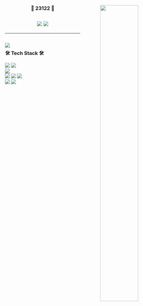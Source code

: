 <div align="center">
  
  <img align="right" width="50%" src="https://github-readme-stats.vercel.app/api?username=23122&show_icons=true&theme=dracula&hide="/>
 
  ### 🐣 23122 🐥 
 
 <a href="https://github.com/23122"><img src="https://hits.seeyoufarm.com/api/count/incr/badge.svg?url=https%3A%2F%2Fgithub.com%2F23122&count_bg=%23000000&title_bg=%23000000&icon=github.svg&icon_color=%23E7E7E7&title=GitHub&edge_flat=false)"/></a> <a href="https://solved.ac/biboxkl"><img src="http://mazassumnida.wtf/api/mini/generate_badge?boj=biboxkl"/></a>
 ---
  
</div>
  
 ---
 
 <br>
 
 <img align="left" src="https://github-readme-stats.vercel.app/api/top-langs/?username=23122&theme=dracula&exclude_repo=Computer-Science-Engineering&layout=compact&langs_count=10"/>

<div align="left">

### 🛠 Tech Stack 🛠
<img src="https://img.shields.io/badge/Java-007396?style=flat-square&logo=java&logoColor=white"/>
<img src="https://img.shields.io/badge/SpringBoot-6DB33F?style=flat-square&logo=Spring&logoColor=white"/>
<br>
<img src="https://img.shields.io/badge/Mysql-E6B91E?style=flat-square&logo=MySql&logoColor=white"/>
<br>
<img src="https://img.shields.io/badge/JavaScript-F7DF1E?style=flat-square&logo=javascript&logoColor=white"/>
<img src="https://img.shields.io/badge/css-1572B6?style=flat-square&logo=css3&logoColor=white"/>
<img src="https://img.shields.io/badge/Eclipse-2C2255?style=flat-square&logo=eclipse&logoColor=white"/>
<br>
<img src="https://img.shields.io/badge/GitHub-181717?style=flat-square&logo=github&logoColor=white"/>
<img src="https://img.shields.io/badge/aws-333664?style=flat-square&logo=amazon-aws&logoColor=white"/>
</div>

<!--
**23122/23122** is a ✨ _special_ ✨ repository because its `README.md` (this file) appears on your GitHub profile.

Here are some ideas to get you started:

- 🔭 I’m currently working on ...
- 🌱 I’m currently learning ...
- 👯 I’m looking to collaborate on ...
- 🤔 I’m looking for help with ...
- 💬 Ask me about ...
- 📫 How to reach me: ...
- 😄 Pronouns: ...
- ⚡ Fun fact: ...
-->
